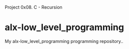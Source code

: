Project
0x08. C - Recursion
# alx-low_level_programming
My alx-low_level_programming programming repository..
